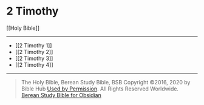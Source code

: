# 2 Timothy

[[Holy Bible]]

---

- [[2 Timothy 1]]
- [[2 Timothy 2]]
- [[2 Timothy 3]]
- [[2 Timothy 4]]

---

> The Holy Bible, Berean Study Bible, BSB
> Copyright &copy;2016, 2020 by Bible Hub
> [Used by Permission](https://berean.bible/terms.htm). All Rights Reserved Worldwide.
> [Berean Study Bible for Obsidian](https://github.com/gapmiss/berean-study-bible-for-obsidian)

